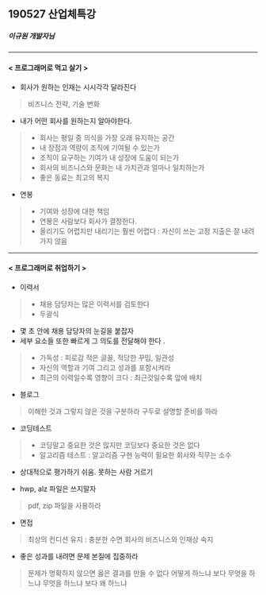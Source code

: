 ## 190527 산업체특강 
##### 이규원 개발자님
------------
#### < 프로그래머로 먹고 살기  >


* 회사가 원하는 인재는 시시각각 달라진다
> 비즈니스 전략, 기술 변화

* 내가 어떤 회사를 원하는지 알아야한다.
> - 회사는 평일 중 의식을 가장 오래 유지하는 공간
> - 내 장점과 역량이 조직에 기여될 수 있는가 
> - 조직이 요구하는 기여가 내 성장에 도움이 되는가
> - 회사의 비즈니스와 문화는 내 가치관과 얼마나 일치하는가
> - 좋은 동료는 최고의 복지


* 연봉
> - 기여와 성장에 대한 책임
> - 연봉은 사람보다 회사가 결정한다.
> - 올리기도 어렵지만 내리기는 훨씬 어렵다 : 자신이 쓰는 고정 지출은 잘 내려가지 않음 


------------

#### < 프로그래머로 취업하기 >

* 이력서
> - 채용 담당자는 많은 이력서를 검토한다
> - 두괄식
   - 몇 초 안에 채용 담당자의 눈길을 붙잡자
   - 세부 요소들 또한 빠르게 그 의도를 전달해야 한다 .
> - 가독성 : 피로감 적은 글꼴, 적당한 꾸밈, 일관성
> - 자신의 역할과 기여 그리고 성과를 포함시켜라
> - 최근의 이력일수록 영향이 크다 : 최근것일수록 앞에 배치

* 블로그
> 이해한 것과 그렇지 않은 것을 구분하라
> 구두로 설명할 준비를 하라 

* 코딩테스트
> - 코딩말고 중요한 것은 많지만 코딩보다 중요한 것은 없다
> -  알고리즘 테스트 : 알고리즘 구현 능력이 필요한 회사와 직무는 소수
   - 상대적으로 평가하기 쉬움. 못하는 사람 거르기
   
*  hwp, alz 파일은 쓰지말자   
> pdf, zip 파일을 사용하라 
   
* 면접
> 최상의 컨디션 유지 : 충분한 수면
> 회사의 비즈니스와 인재상 숙지

* 좋은 성과를 내려면 문제 본질에 집중하라
> 문제가 명확하지 않으면 옳은 결과를 만들 수 없다
> 어떻게 하느냐 보다 무엇을 하느냐 무엇을 하느냐 보다 왜 하느냐

